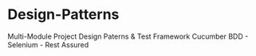 # Design-Patterns
Multi-Module Project Design Paterns &amp; Test Framework Cucumber BDD - Selenium - Rest Assured
